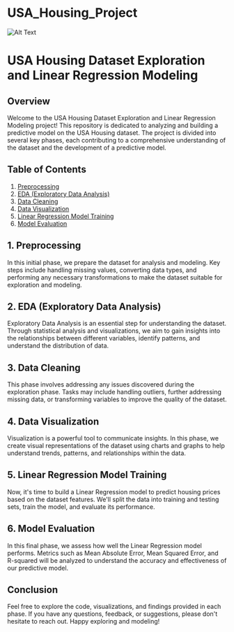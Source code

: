 # USA_Housing_Project
![Alt Text]([image_url](https://ideogram.ai/api/images/direct/40fI0T8NSsiQIgQ3OPYqkQ.jpg)https://ideogram.ai/api/images/direct/40fI0T8NSsiQIgQ3OPYqkQ.jpg)
# USA Housing Dataset Exploration and Linear Regression Modeling

## Overview

Welcome to the USA Housing Dataset Exploration and Linear Regression Modeling project! This repository is dedicated to analyzing and building a predictive model on the USA Housing dataset. The project is divided into several key phases, each contributing to a comprehensive understanding of the dataset and the development of a predictive model.

## Table of Contents

1. [Preprocessing](#1-preprocessing)
2. [EDA (Exploratory Data Analysis)](#2-eda-exploratory-data-analysis)
3. [Data Cleaning](#3-data-cleaning)
4. [Data Visualization](#4-data-visualization)
5. [Linear Regression Model Training](#5-linear-regression-model-training)
6. [Model Evaluation](#6-model-evaluation)

## 1. Preprocessing

In this initial phase, we prepare the dataset for analysis and modeling. Key steps include handling missing values, converting data types, and performing any necessary transformations to make the dataset suitable for exploration and modeling.

## 2. EDA (Exploratory Data Analysis)

Exploratory Data Analysis is an essential step for understanding the dataset. Through statistical analysis and visualizations, we aim to gain insights into the relationships between different variables, identify patterns, and understand the distribution of data.

## 3. Data Cleaning

This phase involves addressing any issues discovered during the exploration phase. Tasks may include handling outliers, further addressing missing data, or transforming variables to improve the quality of the dataset.

## 4. Data Visualization

Visualization is a powerful tool to communicate insights. In this phase, we create visual representations of the dataset using charts and graphs to help understand trends, patterns, and relationships within the data.

## 5. Linear Regression Model Training

Now, it's time to build a Linear Regression model to predict housing prices based on the dataset features. We'll split the data into training and testing sets, train the model, and evaluate its performance.

## 6. Model Evaluation

In this final phase, we assess how well the Linear Regression model performs. Metrics such as Mean Absolute Error, Mean Squared Error, and R-squared will be analyzed to understand the accuracy and effectiveness of our predictive model.

## Conclusion

Feel free to explore the code, visualizations, and findings provided in each phase. If you have any questions, feedback, or suggestions, please don't hesitate to reach out. Happy exploring and modeling!
